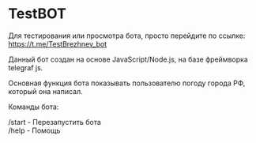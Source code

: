 # TestBOT

Для тестирования или просмотра бота, просто перейдите по ссылке: https://t.me/TestBrezhnev_bot

Данный бот создан на основе JavaScript/Node.js, на базе фреймворка telegraf js.

Основная функция бота показывать пользователю погоду города РФ, который она написал.

Команды бота: 

/start - Перезапустить бота </br>
/help - Помощь </br>
